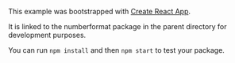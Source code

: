 This example was bootstrapped with [Create React App](https://github.com/facebook/create-react-app).

It is linked to the numberformat package in the parent directory for development purposes.

You can run `npm install` and then `npm start` to test your package.
